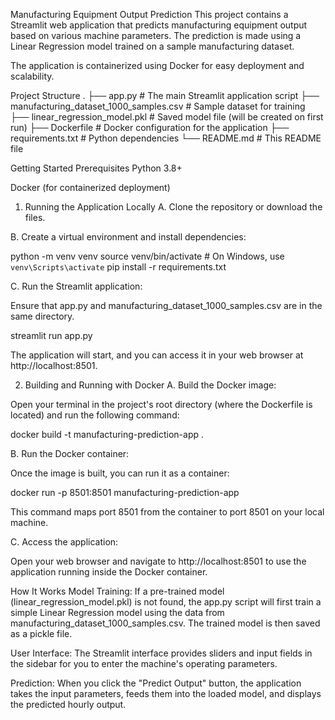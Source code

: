 Manufacturing Equipment Output Prediction
This project contains a Streamlit web application that predicts manufacturing equipment output based on various machine parameters. The prediction is made using a Linear Regression model trained on a sample manufacturing dataset.

The application is containerized using Docker for easy deployment and scalability.

Project Structure
.
├── app.py                      # The main Streamlit application script
├── manufacturing_dataset_1000_samples.csv # Sample dataset for training
├── linear_regression_model.pkl # Saved model file (will be created on first run)
├── Dockerfile                  # Docker configuration for the application
├── requirements.txt            # Python dependencies
└── README.md                   # This README file

Getting Started
Prerequisites
Python 3.8+

Docker (for containerized deployment)

1. Running the Application Locally
A. Clone the repository or download the files.

B. Create a virtual environment and install dependencies:

python -m venv venv
source venv/bin/activate  # On Windows, use `venv\Scripts\activate`
pip install -r requirements.txt

C. Run the Streamlit application:

Ensure that app.py and manufacturing_dataset_1000_samples.csv are in the same directory.

streamlit run app.py

The application will start, and you can access it in your web browser at http://localhost:8501.

2. Building and Running with Docker
A. Build the Docker image:

Open your terminal in the project's root directory (where the Dockerfile is located) and run the following command:

docker build -t manufacturing-prediction-app .

B. Run the Docker container:

Once the image is built, you can run it as a container:

docker run -p 8501:8501 manufacturing-prediction-app

This command maps port 8501 from the container to port 8501 on your local machine.

C. Access the application:

Open your web browser and navigate to http://localhost:8501 to use the application running inside the Docker container.

How It Works
Model Training: If a pre-trained model (linear_regression_model.pkl) is not found, the app.py script will first train a simple Linear Regression model using the data from manufacturing_dataset_1000_samples.csv. The trained model is then saved as a pickle file.

User Interface: The Streamlit interface provides sliders and input fields in the sidebar for you to enter the machine's operating parameters.

Prediction: When you click the "Predict Output" button, the application takes the input parameters, feeds them into the loaded model, and displays the predicted hourly output.
